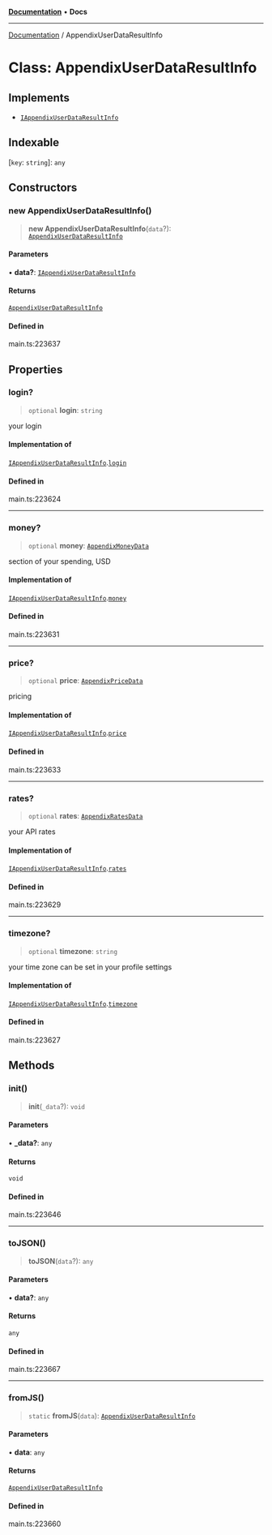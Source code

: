 [**Documentation**](../README.md) • **Docs**

***

[Documentation](../globals.md) / AppendixUserDataResultInfo

# Class: AppendixUserDataResultInfo

## Implements

- [`IAppendixUserDataResultInfo`](../interfaces/IAppendixUserDataResultInfo.md)

## Indexable

 \[`key`: `string`\]: `any`

## Constructors

### new AppendixUserDataResultInfo()

> **new AppendixUserDataResultInfo**(`data`?): [`AppendixUserDataResultInfo`](AppendixUserDataResultInfo.md)

#### Parameters

• **data?**: [`IAppendixUserDataResultInfo`](../interfaces/IAppendixUserDataResultInfo.md)

#### Returns

[`AppendixUserDataResultInfo`](AppendixUserDataResultInfo.md)

#### Defined in

main.ts:223637

## Properties

### login?

> `optional` **login**: `string`

your login

#### Implementation of

[`IAppendixUserDataResultInfo`](../interfaces/IAppendixUserDataResultInfo.md).[`login`](../interfaces/IAppendixUserDataResultInfo.md#login)

#### Defined in

main.ts:223624

***

### money?

> `optional` **money**: [`AppendixMoneyData`](AppendixMoneyData.md)

section of your spending, USD

#### Implementation of

[`IAppendixUserDataResultInfo`](../interfaces/IAppendixUserDataResultInfo.md).[`money`](../interfaces/IAppendixUserDataResultInfo.md#money)

#### Defined in

main.ts:223631

***

### price?

> `optional` **price**: [`AppendixPriceData`](AppendixPriceData.md)

pricing

#### Implementation of

[`IAppendixUserDataResultInfo`](../interfaces/IAppendixUserDataResultInfo.md).[`price`](../interfaces/IAppendixUserDataResultInfo.md#price)

#### Defined in

main.ts:223633

***

### rates?

> `optional` **rates**: [`AppendixRatesData`](AppendixRatesData.md)

your API rates

#### Implementation of

[`IAppendixUserDataResultInfo`](../interfaces/IAppendixUserDataResultInfo.md).[`rates`](../interfaces/IAppendixUserDataResultInfo.md#rates)

#### Defined in

main.ts:223629

***

### timezone?

> `optional` **timezone**: `string`

your time zone
can be set in your profile settings

#### Implementation of

[`IAppendixUserDataResultInfo`](../interfaces/IAppendixUserDataResultInfo.md).[`timezone`](../interfaces/IAppendixUserDataResultInfo.md#timezone)

#### Defined in

main.ts:223627

## Methods

### init()

> **init**(`_data`?): `void`

#### Parameters

• **\_data?**: `any`

#### Returns

`void`

#### Defined in

main.ts:223646

***

### toJSON()

> **toJSON**(`data`?): `any`

#### Parameters

• **data?**: `any`

#### Returns

`any`

#### Defined in

main.ts:223667

***

### fromJS()

> `static` **fromJS**(`data`): [`AppendixUserDataResultInfo`](AppendixUserDataResultInfo.md)

#### Parameters

• **data**: `any`

#### Returns

[`AppendixUserDataResultInfo`](AppendixUserDataResultInfo.md)

#### Defined in

main.ts:223660

